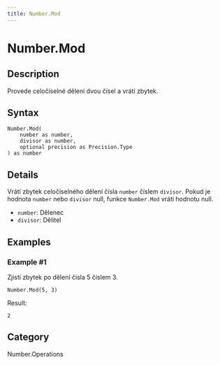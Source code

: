 ```yaml
---
title: Number.Mod
---
```


# Number.Mod


## Description

Provede celočíselné dělení dvou čísel a vrátí zbytek.


## Syntax

```powerquery
Number.Mod(
    number as number,
    divisor as number,
    optional precision as Precision.Type
) as number
```


## Details

Vrátí zbytek celočíselného dělení čísla <code>number</code> číslem <code>divisor</code>.    Pokud je hodnota <code>number</code> nebo <code>divisor</code> null, funkce <code>Number.Mod</code> vrátí hodnotu null.      <ul>        <li><code>number</code>: Dělenec</li>        <li><code>divisor</code>: Dělitel</li>      </ul>


## Examples

### Example #1 
Zjistí zbytek po dělení čísla 5 číslem 3.
```powerquery
Number.Mod(5, 3)
```

Result: 
```powerquery
2
```




## Category
Number.Operations
